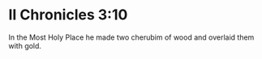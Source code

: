 # II Chronicles 3:10

In the Most Holy Place he made two cherubim of wood and overlaid them with gold.
